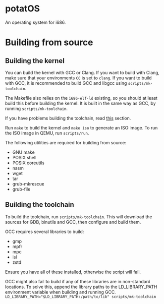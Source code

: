 # potatOS

An operating system for i686.

# Building from source

## Building the kernel

You can build the kernel with GCC or Clang.
If you want to build with Clang, make sure that your environments `CC` is set to `clang`.
If you want to build with GCC, it is recommended to build GCC and libgcc using `scripts/mk-toolchain`.  

The Makefile also relies on the `i686-elf-ld` existing, so you should at least build this before building the kernel.
It is built in the same way as GCC, by running `scripts/mk-toolchain`.  

If you have problems building the toolchain, read [this](#2-building-the-toolchain) section.  

Run `make` to build the kernel and `make iso` to generate an ISO image.
To run the ISO image in QEMU, run `scripts/run`.

The following utilities are required for building from source:

* GNU make
* POSIX shell
* POSIX coreutils
* nasm
* wget
* tar
* grub-mkrescue
* grub-file


## Building the toolchain

To build the toolchain, run `scripts/mk-toolchain`.
This will download the sources for GDB, binutils and GCC, then configure and build them.

GCC requires several libraries to build:

* gmp
* mpfr
* mpc
* isl
* zstd

Ensure you have all of these installed, otherwise the script will fail.

GCC might also fail to build if any of these libraries are in non-standard locations.
To solve this, append the library paths to the LD_LIBRARY_PATH environment variable when building and running GCC.  
`LD_LIBRARY_PATH="$LD_LIBRARY_PATH:/path/to/lib" scripts/mk-toolchain`

